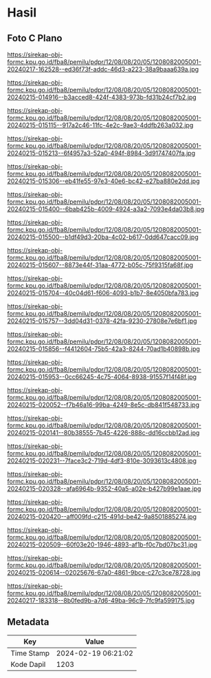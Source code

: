 # Hasil

## Foto C Plano

https://sirekap-obj-formc.kpu.go.id/fba8/pemilu/pdpr/12/08/08/20/05/1208082005001-20240217-162528--ed36f73f-addc-46d3-a223-38a9baaa639a.jpg

https://sirekap-obj-formc.kpu.go.id/fba8/pemilu/pdpr/12/08/08/20/05/1208082005001-20240215-014916--b3acced8-424f-4383-973b-fd31b24cf7b2.jpg

https://sirekap-obj-formc.kpu.go.id/fba8/pemilu/pdpr/12/08/08/20/05/1208082005001-20240215-015115--917a2c46-11fc-4e2c-9ae3-4ddfb263a032.jpg

https://sirekap-obj-formc.kpu.go.id/fba8/pemilu/pdpr/12/08/08/20/05/1208082005001-20240215-015213--6f4957a3-52a0-494f-8984-3d91747407fa.jpg

https://sirekap-obj-formc.kpu.go.id/fba8/pemilu/pdpr/12/08/08/20/05/1208082005001-20240215-015306--eb41fe55-97e3-40e6-bc42-e27ba880e2dd.jpg

https://sirekap-obj-formc.kpu.go.id/fba8/pemilu/pdpr/12/08/08/20/05/1208082005001-20240215-015400--6bab425b-4009-4924-a3a2-7093e4da03b8.jpg

https://sirekap-obj-formc.kpu.go.id/fba8/pemilu/pdpr/12/08/08/20/05/1208082005001-20240215-015500--b1df49d3-20ba-4c02-b617-0dd647cacc09.jpg

https://sirekap-obj-formc.kpu.go.id/fba8/pemilu/pdpr/12/08/08/20/05/1208082005001-20240215-015607--8873e44f-31aa-4772-b05c-75f9315fa68f.jpg

https://sirekap-obj-formc.kpu.go.id/fba8/pemilu/pdpr/12/08/08/20/05/1208082005001-20240215-015704--40c04d61-f606-4093-b1b7-8e4050bfa783.jpg

https://sirekap-obj-formc.kpu.go.id/fba8/pemilu/pdpr/12/08/08/20/05/1208082005001-20240215-015757--3dd04d31-0378-42fa-9230-27808e7e6bf1.jpg

https://sirekap-obj-formc.kpu.go.id/fba8/pemilu/pdpr/12/08/08/20/05/1208082005001-20240215-015856--f4412604-75b5-42a3-8244-70ad1b40898b.jpg

https://sirekap-obj-formc.kpu.go.id/fba8/pemilu/pdpr/12/08/08/20/05/1208082005001-20240215-015953--0cc66245-4c75-4064-8938-91557f14f48f.jpg

https://sirekap-obj-formc.kpu.go.id/fba8/pemilu/pdpr/12/08/08/20/05/1208082005001-20240215-020052--f7b46a16-99ba-4249-8e5c-db841f548733.jpg

https://sirekap-obj-formc.kpu.go.id/fba8/pemilu/pdpr/12/08/08/20/05/1208082005001-20240215-020141--80b38555-7b45-4226-888c-dd16ccbb12ad.jpg

https://sirekap-obj-formc.kpu.go.id/fba8/pemilu/pdpr/12/08/08/20/05/1208082005001-20240215-020231--7face3c2-719d-4df3-810e-3093613c4808.jpg

https://sirekap-obj-formc.kpu.go.id/fba8/pemilu/pdpr/12/08/08/20/05/1208082005001-20240215-020328--afa6964b-9352-40a5-a02e-b427b99e1aae.jpg

https://sirekap-obj-formc.kpu.go.id/fba8/pemilu/pdpr/12/08/08/20/05/1208082005001-20240215-020420--aff009fd-c215-491d-be42-9a8501885274.jpg

https://sirekap-obj-formc.kpu.go.id/fba8/pemilu/pdpr/12/08/08/20/05/1208082005001-20240215-020509--60f03e20-1946-4893-af1b-f0c7bd07bc31.jpg

https://sirekap-obj-formc.kpu.go.id/fba8/pemilu/pdpr/12/08/08/20/05/1208082005001-20240215-020614--02025676-67a0-4861-9bce-c27c3ce78728.jpg

https://sirekap-obj-formc.kpu.go.id/fba8/pemilu/pdpr/12/08/08/20/05/1208082005001-20240217-183318--8b0fed9b-a7d6-49ba-96c9-7fc9fa599175.jpg


## Metadata

| Key        | Value               |
| ---------- | ------------------- |
| Time Stamp | 2024-02-19 06:21:02 |
| Kode Dapil | 1203                |



